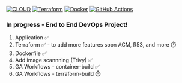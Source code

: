 [![CLOUD](https://custom-icon-badges.demolab.com/badge/Cloud-%23FF9900?logo=aws&logoColor=BLACK)](#)
[![Terraform](https://img.shields.io/badge/Terraform-844FBA?logo=terraform&logoColor=black)](#)
[![Docker](https://img.shields.io/badge/Docker-2496ED?logo=docker&logoColor=black)](#)
[![GitHub Actions](https://img.shields.io/badge/GitHub_Actions-c1121f?logo=github-actions&logoColor=black)](#)

### In progress - End to End DevOps Project!

1. Application ✅
2. Terraform ✅ - to add more features soon ACM, R53, and more ⏱️
3. Dockerfile ✅
4. Add image scannning (Trivy) ✅
5. GA Workflows - container-build ✅ 
6. GA Workflows - terraform-build ⏱️